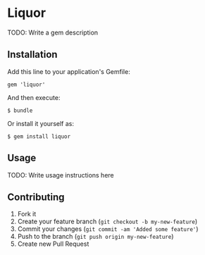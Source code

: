 # Liquor

TODO: Write a gem description

## Installation

Add this line to your application's Gemfile:

    gem 'liquor'

And then execute:

    $ bundle

Or install it yourself as:

    $ gem install liquor

## Usage

TODO: Write usage instructions here

## Contributing

1. Fork it
2. Create your feature branch (`git checkout -b my-new-feature`)
3. Commit your changes (`git commit -am 'Added some feature'`)
4. Push to the branch (`git push origin my-new-feature`)
5. Create new Pull Request
